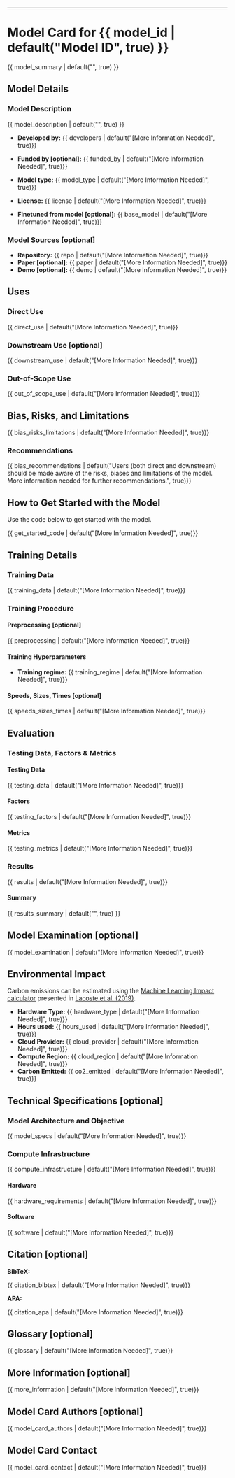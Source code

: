 ---

# Model Card for {{ model_id | default("Model ID", true) }}

<!-- Provide the model name and a 1-2 sentence summary of what the model is. -->

{{ model_summary | default("", true) }}

## Model Details

### Model Description

<!-- Provide basic details about the model. This includes the architecture, version, if it was introduced in a paper, if an original implementation is available, and the creators. Any copyright should be attributed here. General information about training procedures, parameters, and important disclaimers can also be mentioned in this section. -->

{{ model_description | default("", true) }}

<!-- List (and ideally link to) the people who built the model. -->
- **Developed by:** {{ developers | default("[More Information Needed]", true)}}
<!-- List (and ideally link to) the funding sources that financially, computationally, or otherwise supported or enabled this model. -->
- **Funded by [optional]:** {{ funded_by | default("[More Information Needed]", true)}}
<!-- Supervision/learning method, machine learning type, and modality -->
- **Model type:** {{ model_type | default("[More Information Needed]", true)}}
<!-- Kumar Lab models are typically CC BY-NC-SA 4.0 (https://creativecommons.org/licenses/by-nc-sa/4.0/) -->
- **License:** {{ license | default("[More Information Needed]", true)}}
<!-- If this model has another model as its base, link to that model here. -->
- **Finetuned from model [optional]:** {{ base_model | default("[More Information Needed]", true)}}

### Model Sources [optional]

<!-- Provide the basic links for the model. -->

- **Repository:** {{ repo | default("[More Information Needed]", true)}}
- **Paper [optional]:** {{ paper | default("[More Information Needed]", true)}}
- **Demo [optional]:** {{ demo | default("[More Information Needed]", true)}}

## Uses

<!-- This section addresses questions around how the model is intended to be used in different applied contexts, discusses the foreseeable users of the model (including those affected by the model), and describes uses that are considered out of scope or misuse of the model. Note this section is not intended to include the license usage details. For that, link directly to the license. -->

### Direct Use

<!-- Explain how the model can be used without fine-tuning, post-processing, or plugging into a pipeline. An example code snippet is recommended. -->

{{ direct_use | default("[More Information Needed]", true)}}

### Downstream Use [optional]

<!-- Explain how this model can be used when fine-tuned for a task or when plugged into a larger ecosystem or app. An example code snippet is recommended. -->

{{ downstream_use | default("[More Information Needed]", true)}}

### Out-of-Scope Use

<!-- List how the model may foreseeably be misused (used in a way it will not work for) and address what users ought not do with the model. -->

{{ out_of_scope_use | default("[More Information Needed]", true)}}

## Bias, Risks, and Limitations

<!-- This section identifies foreseeable harms, misunderstandings, and technical and sociotechnical limitations. It also provides information on warnings and potential mitigations. Bias, risks, and limitations can sometimes be inseparable/refer to the same issues. Generally, bias and risks are sociotechnical, while limitations are technical: -->
<!-- A bias is a stereotype or disproportionate performance (skew) for some subpopulations. -->
<!-- A risk is a socially relevant issue that the might cause. -->
<!-- A limitation is a likely feature failure model that can be addressed following the listed Recommendations. -->

{{ bias_risks_limitations | default("[More Information Needed]", true)}}

### Recommendations

<!-- This section is meant to convey recommendations with respect to the bias, risk, and technical limitations. -->

{{ bias_recommendations | default("Users (both direct and downstream) should be made aware of the risks, biases and limitations of the model. More information needed for further recommendations.", true)}}

## How to Get Started with the Model

Use the code below to get started with the model.

{{ get_started_code | default("[More Information Needed]", true)}}

## Training Details

<!-- This section provides information to describe and replicate training, including the training data, the speed and size of training elements, and the environmental impact of training. This relates heavily to the Technical Specifications as well, and content here should link to that section when it is relevant to the training procedure. It is useful for people who want to learn more about the model inputs and training footprint. It is relevant for anyone who wants to know the basics of what the model is learning. -->

### Training Data

<!-- This should link to a Dataset Card, perhaps with a short stub of information on what the training data is all about as well as documentation related to data pre-processing or additional filtering. -->

{{ training_data | default("[More Information Needed]", true)}}

### Training Procedure

<!-- This relates heavily to the Technical Specifications. Content here should link to that section when it is relevant to the training procedure. -->

#### Preprocessing [optional]

<!-- Detail tokenization, resizing/rewriting (depending on the modality), etc. -->

{{ preprocessing | default("[More Information Needed]", true)}}


#### Training Hyperparameters

- **Training regime:** {{ training_regime | default("[More Information Needed]", true)}} <!--fp32, fp16 mixed precision, bf16 mixed precision, bf16 non-mixed precision, fp16 non-mixed precision, fp8 mixed precision -->

#### Speeds, Sizes, Times [optional]

<!-- This section provides information about throughput, start/end time, checkpoint size if relevant, etc. -->

{{ speeds_sizes_times | default("[More Information Needed]", true)}}

## Evaluation

<!-- This section describes the evaluation protocols, what is being measured in the evaluation, and provides the results. Evaluation is ideally constructed with factors, such as domain and demographic subgroup, and metrics, such as accuracy, which are prioritized in light of foreseeable error contexts and groups. Target fairness metrics should be decided based on which errors are more likely to be problematic in light of the model use. You can also specify your model’s evaluation results in a structured way in the model card metadata. -->

### Testing Data, Factors & Metrics

#### Testing Data

<!-- This should link to a Dataset Card if possible. -->

{{ testing_data | default("[More Information Needed]", true)}}

#### Factors

<!-- These are the things the evaluation is disaggregating by, e.g., subpopulations or domains. -->

{{ testing_factors | default("[More Information Needed]", true)}}

#### Metrics

<!-- These are the evaluation metrics being used, ideally with a description of why. -->

{{ testing_metrics | default("[More Information Needed]", true)}}

### Results

<!-- Results should be based on the Factors and Metrics defined above. -->

{{ results | default("[More Information Needed]", true)}}

#### Summary

<!-- What do the results say? This can function as a kind of tl;dr for general audiences. -->

{{ results_summary | default("", true) }}

## Model Examination [optional]

<!-- Relevant interpretability work for the model goes here -->

{{ model_examination | default("[More Information Needed]", true)}}

## Environmental Impact

<!-- Total emissions (in grams of CO2eq) and additional considerations, such as electricity usage, go here. Edit the suggested text below accordingly -->

Carbon emissions can be estimated using the [Machine Learning Impact calculator](https://mlco2.github.io/impact#compute) presented in [Lacoste et al. (2019)](https://arxiv.org/abs/1910.09700).

- **Hardware Type:** {{ hardware_type | default("[More Information Needed]", true)}}
- **Hours used:** {{ hours_used | default("[More Information Needed]", true)}}
- **Cloud Provider:** {{ cloud_provider | default("[More Information Needed]", true)}}
- **Compute Region:** {{ cloud_region | default("[More Information Needed]", true)}}
- **Carbon Emitted:** {{ co2_emitted | default("[More Information Needed]", true)}}

## Technical Specifications [optional]

### Model Architecture and Objective

{{ model_specs | default("[More Information Needed]", true)}}

### Compute Infrastructure

{{ compute_infrastructure | default("[More Information Needed]", true)}}

#### Hardware

{{ hardware_requirements | default("[More Information Needed]", true)}}

#### Software

{{ software | default("[More Information Needed]", true)}}

## Citation [optional]

<!-- If there is a paper or blog post introducing the model, the APA and Bibtex information for that should go in this section. -->

**BibTeX:**

{{ citation_bibtex | default("[More Information Needed]", true)}}

**APA:**

{{ citation_apa | default("[More Information Needed]", true)}}

## Glossary [optional]

<!-- If relevant, include terms and calculations in this section that can help readers understand the model or model card. -->

{{ glossary | default("[More Information Needed]", true)}}

## More Information [optional]

{{ more_information | default("[More Information Needed]", true)}}

## Model Card Authors [optional]

{{ model_card_authors | default("[More Information Needed]", true)}}

## Model Card Contact

{{ model_card_contact | default("[More Information Needed]", true)}}